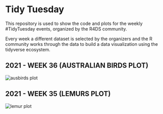 # Tidy Tuesday

This repository is used to show the code and plots for the weekly #TidyTuesday events, organized by the R4DS community.

Every week a different dataset is selected by the organizers and the R community works through the data to build a data visualization using the tidyverse ecosystem.

## 2021 - WEEK 36 (AUSTRALIAN BIRDS PLOT)

![ausbirds plot](https://user-images.githubusercontent.com/79113395/132264900-d8b37b19-58d4-40f3-b9e6-690070491e11.jpg)


## 2021 - WEEK 35 (LEMURS PLOT)

![lemur plot](https://user-images.githubusercontent.com/79113395/131397227-92f2841c-4377-489a-9036-3099f2406b05.jpg)

